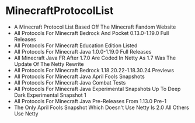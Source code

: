 # MinecraftProtocolList
- A Minecraft Protocol List Based Off The Minecraft Fandom Website
- All Protocols For Minecraft Bedrock And Pocket 0.13.0-1.19.0 Full Releases
- All Protocols For Minecraft Education Edition Listed
- All Protocols For Minecraft Java 1.0.0-1.19.0 Full Releases
- All Minecraft Java FR After 1.7.0 Are Coded In Netty As 1.7 Was The Update Of The Netty Rewrite
- All Protocols For Minecraft Bedrock 1.18.20.22-1.18.30.24 Previews
- All Protocols For Minecraft Java April Fools Snapshots
- All Protocols For Minecraft Java Combat Tests
- All Protocols For Minecraft Java Experimental Snapshots Up To Deep Dark Experimental Snapshot 1
- All Protocols For Minecraft Java Pre-Releases From 1.13.0 Pre-1
- The Only April Fools Snapshot Which Doesn't Use Netty Is 2.0 All Others Use Netty
